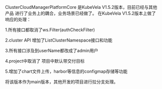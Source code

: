 
ClusterCloudManagerPlatformCore 是KubeVela V1.5.2版本，目前已经与其他产品
进行了业务上的耦合，业务场景已经做了。
在KubeVela V1.5.2版本上做了响应的处理：

1.所有接口都取消了ws.Filter(authCheckFilter)

2.cluster API 增加了ListClusterNamespace接口和功能

3.所有接口涉及到userName都改成了admin用户

4.project中取消了 项目中默认带交付目标

5.增加了chart文件上传，harbor等信息的configmap存储等功能

将该版本作为main版本，其他开发的项目进行拉分支处理。

